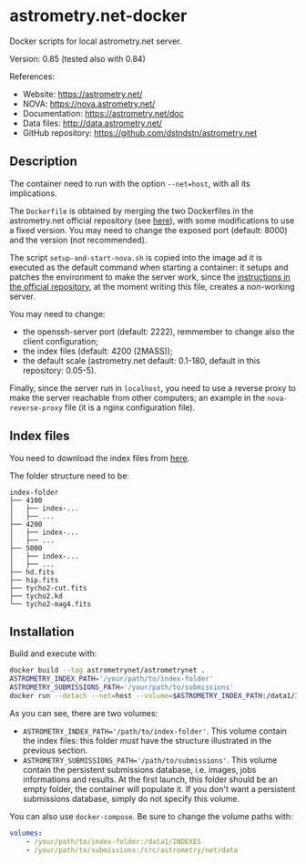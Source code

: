 # astrometry.net-docker

Docker scripts for local astrometry.net server.

Version: 0.85 (tested also with 0.84)

References:

- Website: <https://astrometry.net/>
- NOVA: <https://nova.astrometry.net/>
- Documentation: <https://astrometry.net/doc>
- Data files: <http://data.astrometry.net/>
- GitHub repository: <https://github.com/dstndstn/astrometry.net>

## Description

The container need to run with the option `--net=host`, with all its implications.

The `Dockerfile` is obtained by merging the two Dockerfiles in the astrometry.net official repository (see [here](https://github.com/dstndstn/astrometry.net/tree/0.85/docker)), with some modifications to use a fixed version. You may need to change the exposed port (default: 8000) and the version (not recommended).

The script `setup-and-start-nova.sh` is copied into the image ad it is executed as the default command when starting a container: it setups and patches the environment to make the server work, since the [instructions in the official repository](https://github.com/dstndstn/astrometry.net/blob/0.85/docker/README.md), at the moment writing this file, creates a non-working server.

You may need to change:
- the openssh-server port (default: 2222), remmember to change also the client configuration;
- the index files (default: 4200 (2MASS));
- the default scale (astrometry.net default: 0.1-180, default in this repository: 0.05-5).

Finally, since the server run in `localhost`, you need to use a reverse proxy to make the server reachable from other computers; an example in the `nova-reverse-proxy` file (it is a nginx configuration file).

## Index files

You need to download the index files from [here](http://data.astrometry.net/).

The folder structure need to be:

```tree
index-folder
├── 4100
│   ├── index-...
│   ├── ...
├── 4200
│   ├── index-...
│   ├── ...
├── 5000
│   ├── index-...
│   ├── ...
├── hd.fits
├── hip.fits
├── tycho2-cut.fits
├── tycho2.kd
└── tycho2-mag4.fits
```

## Installation

Build and execute with:

```bash
docker build --tag astrometrynet/astrometrynet .
ASTROMETRY_INDEX_PATH='/your/path/to/index-folder'
ASTROMETRY_SUBMISSIONS_PATH='/your/path/to/submissions'
docker run --detach --net=host --volume=$ASTROMETRY_INDEX_PATH:/data1/INDEXES --volume=$ASTROMETRY_SUBMISSIONS_PATH:/src/astrometry/net/data --name=astrometrynet --restart=always astrometrynet/astrometrynet:0.85
```

As you can see, there are two volumes:
- `ASTROMETRY_INDEX_PATH='/path/to/index-folder'`. This volume contain the index files: this folder _must_ have the structure illustrated in the previous section. 
- `ASTROMETRY_SUBMISSIONS_PATH='/path/to/submissions'`. This volume contain the persistent submissions database, i.e. images, jobs informations and results. At the first launch, this folder should be an empty folder, the container will populate it. If you don't want a persistent submissions database, simply do not specify this volume.

You can also use `docker-compose`. Be sure to change the volume paths with:

```yaml
volumes:
    - /your/path/to/index-folder:/data1/INDEXES
    - /your/path/to/submissions:/src/astrometry/net/data
```
